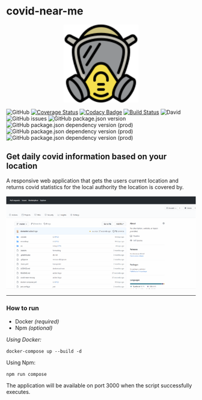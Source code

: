# covid-near-me
<p align="center" background-color="white">
<img src="https://raw.githubusercontent.com/doniseferi/covid-near-me/master/covid-near-me.svg?sanitize=true" width="200" /></p>

![GitHub](https://img.shields.io/github/license/doniseferi/covid-near-me) [![Coverage Status](https://coveralls.io/repos/github/doniseferi/covid-near-me/badge.svg?branch=resilient-location-repository)](https://coveralls.io/github/doniseferi/covid-near-me?branch=resilient-location-repository) [![Codacy Badge](https://app.codacy.com/project/badge/Grade/b2c9bee12b524f6ebc1c57636e75bfeb)](https://www.codacy.com/gh/doniseferi/covid-near-me/dashboard?utm_source=github.com&amp;utm_medium=referral&amp;utm_content=doniseferi/covid-near-me&amp;utm_campaign=Badge_Grade) [![Build Status](https://travis-ci.com/doniseferi/covid-near-me.svg?branch=master)](https://travis-ci.com/doniseferi/covid-near-me) ![David](https://img.shields.io/david/doniseferi/covid-near-me) ![GitHub issues](https://img.shields.io/github/issues/doniseferi/covid-near-me) ![GitHub package.json version](https://img.shields.io/github/package-json/v/doniseferi/covid-near-me) ![GitHub package.json dependency version (prod)](https://img.shields.io/github/package-json/dependency-version/doniseferi/covid-near-me/react) ![GitHub package.json dependency version (prod)](https://img.shields.io/github/package-json/dependency-version/doniseferi/covid-near-me/react-dom) ![GitHub package.json dependency version (prod)](https://img.shields.io/github/package-json/dependency-version/doniseferi/covid-near-me/next)
## Get daily covid information based on your location

A responsive web application that gets the users current location and returns covid statistics for the local authority the location is covered by.

<p align="center" background-color="white">
<img src="https://github.com/doniseferi/covid-near-me/blob/master/covid-near-me.gif?sanitize=true&raw=true"/></p>

***

### How to run

- Docker *(required)*
- Npm *(optional)*

*Using Docker:*
```
docker-compose up --build -d
```

Using Npm:
```
npm run compose
```

The application will be available on port 3000 when the script successfully executes.

